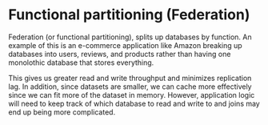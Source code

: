 # Functional partitioning (Federation)

Federation (or functional partitioning), splits up databases by function. An example of this is an e-commerce application like Amazon breaking up databases into users, reviews, and products rather than having one monolothic database that stores everything.

This gives us greater read and write throughput and minimizes replication lag. In addition, since datasets are smaller, we can cache more effectively since we can fit more of the dataset in memory. However, application logic will need to keep track of which database to read and write to and joins may end up being more complicated.
